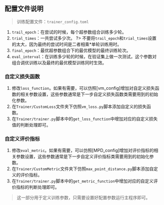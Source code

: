 ## 配置文件说明
> 训练配置文件：`trainer_config.toml`

1. `trail_epoch`：在尝试的时候，每个超参数组合训练多少轮。
2. `trial_times`：一共尝试多少次。
?> 不要将`trail_epoch`和`trial_times`设置的太大，因为最终的尝试时间是二者相乘*单轮训练用时。
3. `final_epoch`：最优超参数组合下的最优模型的最终训练轮次。
4. `eval_interval`：在训练多少轮的时候，在验证集上做一次测试，这个参数对组合调优训练以及最终的最优模型训练同时生效。

### 自定义损失函数
1. 修改`loss_function`。如果有需要，可以仿照[vm_config]增加对自定义损失函数的相关参数设置，这些参数通常是下一步自定义损失函数类需要用到的初始化参数。
2. 在`Trainer/CustomLoss`文件夹下仿照`vm_loss.py`脚本添加自定义的损失函数。
3. 在`Trainer/trainer.py`脚本中的`get_loss_function`中增加对应的自定义损失值的判断处理即可。

### 自定义评价指标
1. 修改`eval_metric`。如果有需要，可以仿照[MPD_config]增加对评价指标的相关参数设置，这些参数通常是下一步自定义评价指标类需要用到的初始化参数。
2. 在`Trainer/CustomMetric`文件夹下仿照`max_point_distance.py`脚本添加自定义的评价指标。
3. 在`Trainer/trainer.py`脚本中的`get_metric_function`中增加对应的自定义评价指标的判断处理即可。
   
> 这一部分用于定义训练参数，只需要设置好配置参数运行主程序即可。